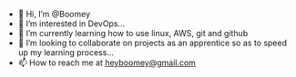 - 👋 Hi, I’m @Boomey
- 👀 I’m interested in DevOps...
- 🌱 I’m currently learning how to use linux, AWS, git and github
- 💞️ I’m looking to collaborate on projects as an apprentice so as to speed up my learning process...
- 📫 How to reach me at heyboomey@gmail.com

<!---
Boomey/Boomey is a ✨ special ✨ repository because its `README.md` (this file) appears on your GitHub profile.
You can click the Preview link to take a look at your changes.
--->
